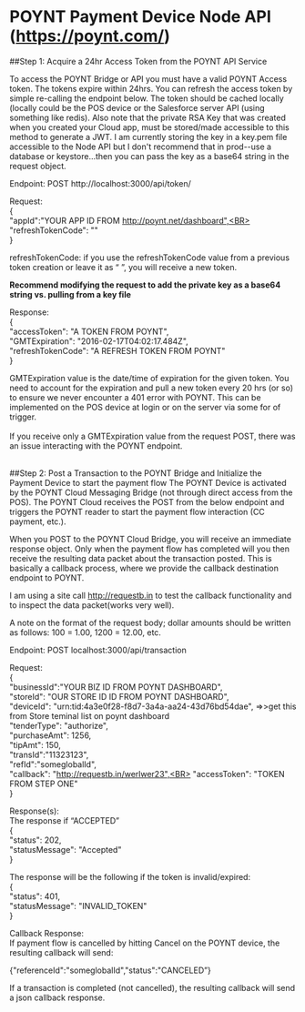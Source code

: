 # POYNT Payment Device Node API (https://poynt.com/)


##Step 1: Acquire a 24hr Access Token from the POYNT API Service

To access the POYNT Bridge or API you must have a valid POYNT Access token.  The tokens expire within 24hrs.   You can refresh the access token by simple re-calling the endpoint below.  The token should be cached locally (locally could be the POS device or the Salesforce server API (using something like redis).  Also note that the private RSA Key that was created when you created your Cloud app, must be stored/made accessible to this method to generate a JWT. I am currently storing the key in a key.pem file accessible to the Node API but I don't recommend that in prod--use a database or keystore...then you can pass the key as a base64 string in the request object.

Endpoint:	POST http://localhost:3000/api/token/<BR>

Request:<BR>
{<BR>
    "appId":"YOUR APP ID FROM http://poynt.net/dashboard",<BR>
    "refreshTokenCode": ""<BR>
}<BR>

refreshTokenCode: if you use the refreshTokenCode value from a previous token creation or leave it as “ ”, you will receive a new token.<BR>  

<strong>Recommend modifying the request to add the private key as a base64 string vs. pulling from a key file</strong><BR>

Response:<BR>
{<BR>
  "accessToken": "A TOKEN FROM POYNT",<BR>
  "GMTExpiration": "2016-02-17T04:02:17.484Z",<BR>
  "refreshTokenCode": "A REFRESH TOKEN FROM POYNT"<BR>
}<BR>

GMTExpiration value is the date/time of expiration for the given token.   You need to account for the expiration and pull a new token every 20 hrs (or so) to ensure we never encounter a 401 error with POYNT.  This can be implemented on the POS device at login or on the server via some for of trigger.<BR><BR>
If you receive only a GMTExpiration value from the request POST, there was an issue interacting with the POYNT endpoint.<BR>
<BR>


##Step 2: Post a Transaction to the POYNT Bridge and Initialize the Payment Device to start the payment flow
The POYNT Device is activated by the POYNT Cloud Messaging Bridge (not through direct access from the POS).  The POYNT Cloud receives the POST from the below endpoint and triggers the POYNT reader to start the payment flow interaction (CC payment, etc.).<BR>

When you POST to the POYNT Cloud Bridge, you will receive an immediate response object.  Only when the payment flow has completed will you then receive the resulting data packet about the transaction posted.  This is basically a callback process, where we provide the callback destination endpoint to POYNT.<BR>

I am using a site call http://requestb.in to test the callback functionality and to inspect the data packet(works very well).<BR>

A note on the format of the request body; dollar amounts should be written as follows: 100 = 1.00, 1200 = 12.00, etc.<BR>

Endpoint:  POST localhost:3000/api/transaction<BR>

Request:<br>
{<BR>
    "businessId":"YOUR BIZ ID FROM POYNT DASHBOARD",<BR>
    "storeId": "OUR STORE ID ID FROM POYNT DASHBOARD",<BR>
    "deviceId": "urn:tid:4a3e0f28-f8d7-3a4a-aa24-43d76bd54dae", =>>get this from Store teminal list on poynt dashboard<BR>
    "tenderType": "authorize",<BR>
    "purchaseAmt": 1256,<BR>
    "tipAmt": 150,<BR>
    "transId":"11323123",<BR>
    "refId":"someglobalId",<BR>
    "callback": "http://requestb.in/werlwer23",<BR>
    "accessToken": "TOKEN FROM STEP ONE"<BR>
}<BR>

Response(s):<BR>
The response if “ACCEPTED”<BR>
{<BR>
  "status": 202,<BR>
  "statusMessage": "Accepted"<BR>
}<BR>

The response will be the following if the token is invalid/expired:<BR>
{<BR>
  "status": 401,<BR>
  "statusMessage": "INVALID_TOKEN"<BR>
}<BR>

Callback Response:<BR>
If payment flow is cancelled by hitting Cancel on the POYNT device, the resulting callback will send: <BR>

{"referenceId":"someglobalId","status":"CANCELED”}<BR>


If a transaction is completed (not cancelled), the resulting callback will send a json callback response.

